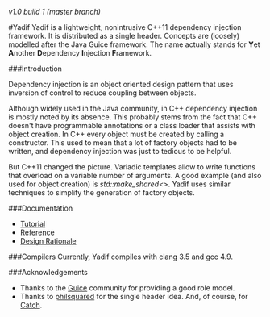 *v1.0 build 1 (master branch)*

#Yadif
Yadif is a lightweight, nonintrusive C++11 dependency injection framework. It is distributed as a single header. Concepts are (loosely) modelled after the Java Guice framework. The name actually stands for **Y**et **A**nother **D**ependency **I**njection **F**ramework.

###Introduction

Dependency injection is an object oriented design pattern that uses inversion of control to reduce coupling between objects.

Although widely used in the Java community, in C++ dependency injection is mostly noted by its absence. This probably stems from the fact that C++ doesn't have programmable annotations or a class loader that assists with object creation. In C++ every object must be created by calling a constructor. This used to mean that a lot of factory objects had to be written, and dependency injection was just to tedious to be helpful.

But C++11 changed the picture. Variadic templates allow to write functions that overload on a variable number of arguments. A good example (and also used for object creation) is *std::make_shared<>*. Yadif uses similar techniques to simplify the generation of factory objects.

###Documentation

* [Tutorial](docs/tutorial.md)
* [Reference](docs/reference.md)
* [Design Rationale](docs/design_rationale.md)

###Compilers
Currently, Yadif compiles with clang 3.5 and gcc 4.9.

###Acknowledgements

* Thanks to the [Guice](https://github.com/google/guice) community for providing a good role model.
* Thanks to [philsquared](https://github.com/philsquared) for the single header idea. And, of course, for [Catch](https://github.com/philsquared/Catch).


